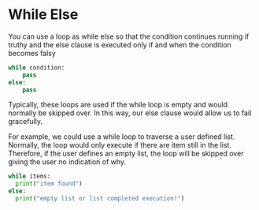 # While Else 

You can use a loop as while else so that the condition continues running if truthy and the else clause is executed only if and when the condition becomes falsy

```py
while condition:
    pass
else:
    pass
```

Typically, these loops are used if the while loop is empty and would normally be skipped over. In this way, our else clause would allow us to fail gracefully.

For example, we could use a while loop to traverse a user defined list. Normally, the loop would only execute if there are item still in the list.
Therefore, if the user defines an empty list, the loop will be skipped over giving the user no indication of why.

```py
while items:
  print("item found")
else:
  print("empty list or list completed execution!")
```

